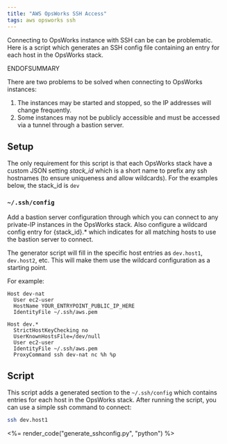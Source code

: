 ```yaml
---
title: "AWS OpsWorks SSH Access"
tags: aws opsworks ssh
---
```


Connecting to OpsWorks instance with SSH can be can be problematic. Here is a script which generates an SSH config file containing an entry for each host in the OpsWorks stack.

ENDOFSUMMARY

There are two problems to be solved when connecting to OpsWorks instances:

1. The instances may be started and stopped, so the IP addresses will change frequently.
2. Some instances may not be publicly accessible and must be accessed via a tunnel through a bastion server.

## Setup

The only requirement for this script is that each OpsWorks stack have a custom JSON setting *stack_id* which is a short name to prefix any ssh hostnames (to ensure uniqueness and allow wildcards). For the examples below, the stack_id is `dev`

### `~/.ssh/config`
Add a bastion server configuration through which you can connect to any private-IP instances in the OpsWorks stack.
Also configure a wildcard config entry for {stack_id}.* which indicates for all matching hosts to use the bastion server to connect.

The generator script will fill in the specific host entries as `dev.host1`, `dev.host2`, etc. This will make them use the wildcard configuration as a starting point.

For example:

~~~ text
Host dev-nat
  User ec2-user
  HostName YOUR_ENTRYPOINT_PUBLIC_IP_HERE
  IdentityFile ~/.ssh/aws.pem

Host dev.*
  StrictHostKeyChecking no
  UserKnownHostsFile=/dev/null
  User ec2-user
  IdentityFile ~/.ssh/aws.pem
  ProxyCommand ssh dev-nat nc %h %p
~~~

## Script

This script adds a generated section to the `~/.ssh/config` which contains entries for each host in the OpsWorks stack.
After running the script, you can use a simple ssh command to connect:

~~~ bash
ssh dev.host1
~~~

<%= render_code("generate_sshconfig.py", "python") %>
